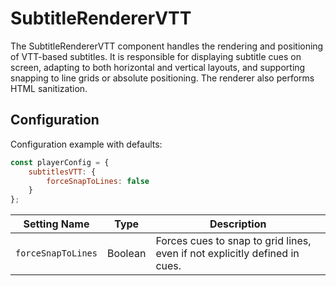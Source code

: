 # SubtitleRendererVTT

The SubtitleRendererVTT component handles the rendering and positioning of VTT-based subtitles. It is responsible for displaying subtitle cues on screen, adapting to both horizontal and vertical layouts, and supporting snapping to line grids or absolute positioning. The renderer also performs HTML sanitization.

## Configuration

Configuration example with defaults:

```javascript
const playerConfig = {
    subtitlesVTT: {
        forceSnapToLines: false
    }
};
```

| Setting Name       | Type    | Description                                                  |
| ------------------ | ------- | ------------------------------------------------------------ |
| `forceSnapToLines` | Boolean | Forces cues to snap to grid lines, even if not explicitly defined in cues. |
